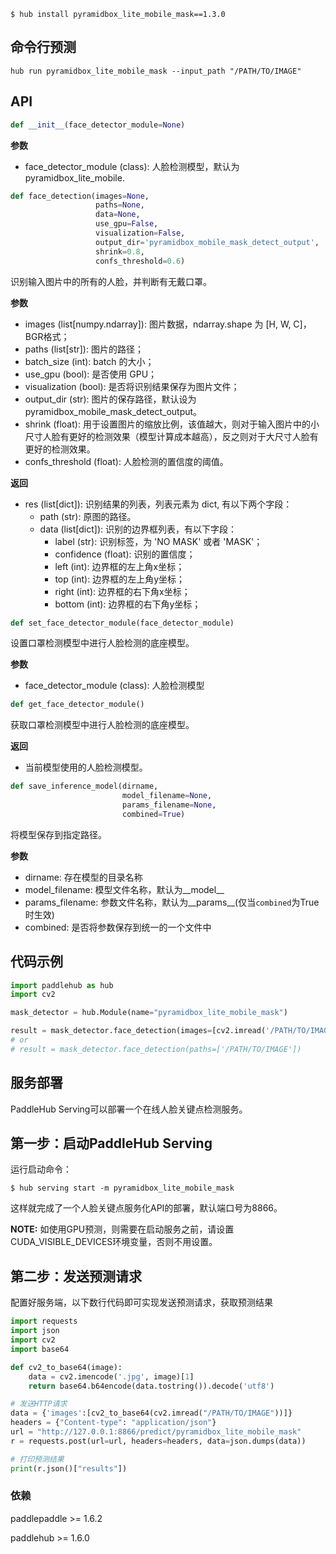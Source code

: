 ```shell
$ hub install pyramidbox_lite_mobile_mask==1.3.0
```

## 命令行预测

```
hub run pyramidbox_lite_mobile_mask --input_path "/PATH/TO/IMAGE"
```

## API

```python
def __init__(face_detector_module=None)
```

**参数**

* face\_detector\_module (class): 人脸检测模型，默认为 pyramidbox\_lite\_mobile.


```python
def face_detection(images=None,
                   paths=None,
                   data=None,
                   use_gpu=False,
                   visualization=False,
                   output_dir='pyramidbox_mobile_mask_detect_output',
                   shrink=0.8,
                   confs_threshold=0.6)
```

识别输入图片中的所有的人脸，并判断有无戴口罩。

**参数**

* images (list\[numpy.ndarray\]): 图片数据，ndarray.shape 为 \[H, W, C\]，BGR格式；
* paths (list\[str\]): 图片的路径；
* batch\_size (int): batch 的大小；
* use\_gpu (bool): 是否使用 GPU；
* visualization (bool): 是否将识别结果保存为图片文件；
* output\_dir (str): 图片的保存路径，默认设为 pyramidbox\_mobile\_mask\_detect\_output。
* shrink (float): 用于设置图片的缩放比例，该值越大，则对于输入图片中的小尺寸人脸有更好的检测效果（模型计算成本越高），反之则对于大尺寸人脸有更好的检测效果。
* confs\_threshold (float): 人脸检测的置信度的阈值。

**返回**

* res (list\[dict\]): 识别结果的列表，列表元素为 dict, 有以下两个字段：
    * path (str): 原图的路径。
    * data (list\[dict\]): 识别的边界框列表，有以下字段：
        * label (str): 识别标签，为 'NO MASK' 或者 'MASK'；
        * confidence (float): 识别的置信度；
        * left (int): 边界框的左上角x坐标；
        * top (int): 边界框的左上角y坐标；
        * right (int): 边界框的右下角x坐标；
        * bottom (int): 边界框的右下角y坐标；

```python
def set_face_detector_module(face_detector_module)
```

设置口罩检测模型中进行人脸检测的底座模型。

**参数**

* face\_detector\_module (class): 人脸检测模型

```python
def get_face_detector_module()
```

获取口罩检测模型中进行人脸检测的底座模型。

**返回**

* 当前模型使用的人脸检测模型。

```python
def save_inference_model(dirname,
                         model_filename=None,
                         params_filename=None,
                         combined=True)
```

将模型保存到指定路径。

**参数**

* dirname: 存在模型的目录名称
* model\_filename: 模型文件名称，默认为\_\_model\_\_
* params\_filename: 参数文件名称，默认为\_\_params\_\_(仅当`combined`为True时生效)
* combined: 是否将参数保存到统一的一个文件中

## 代码示例

```python
import paddlehub as hub
import cv2

mask_detector = hub.Module(name="pyramidbox_lite_mobile_mask")

result = mask_detector.face_detection(images=[cv2.imread('/PATH/TO/IMAGE')])
# or
# result = mask_detector.face_detection(paths=['/PATH/TO/IMAGE'])
```

## 服务部署

PaddleHub Serving可以部署一个在线人脸关键点检测服务。

## 第一步：启动PaddleHub Serving

运行启动命令：
```shell
$ hub serving start -m pyramidbox_lite_mobile_mask
```

这样就完成了一个人脸关键点服务化API的部署，默认端口号为8866。

**NOTE:** 如使用GPU预测，则需要在启动服务之前，请设置CUDA\_VISIBLE\_DEVICES环境变量，否则不用设置。

## 第二步：发送预测请求

配置好服务端，以下数行代码即可实现发送预测请求，获取预测结果

```python
import requests
import json
import cv2
import base64

def cv2_to_base64(image):
    data = cv2.imencode('.jpg', image)[1]
    return base64.b64encode(data.tostring()).decode('utf8')

# 发送HTTP请求
data = {'images':[cv2_to_base64(cv2.imread("/PATH/TO/IMAGE"))]}
headers = {"Content-type": "application/json"}
url = "http://127.0.0.1:8866/predict/pyramidbox_lite_mobile_mask"
r = requests.post(url=url, headers=headers, data=json.dumps(data))

# 打印预测结果
print(r.json()["results"])
```

### 依赖

paddlepaddle >= 1.6.2

paddlehub >= 1.6.0

